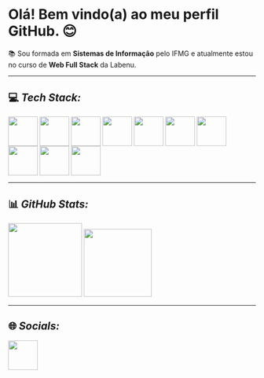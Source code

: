 # Olá! Bem vindo(a) ao meu perfil GitHub. 😊

📚 Sou formada em <b>Sistemas de Informação</b> pelo IFMG e atualmente estou no curso de <b>Web Full Stack</b> da Labenu.

---

## 💻 ***Tech Stack:***

<div>
<img src="https://cdn.jsdelivr.net/gh/devicons/devicon/icons/css3/css3-original-wordmark.svg" align="center" heigth="50" width="60"/>
<img src="https://cdn.jsdelivr.net/gh/devicons/devicon/icons/html5/html5-original-wordmark.svg" align="center" heigth="50" width="60"/>
<img src="https://cdn.jsdelivr.net/gh/devicons/devicon/icons/javascript/javascript-original.svg" align="center" heigth="50" width="60"/>
<img src="https://cdn.jsdelivr.net/gh/devicons/devicon/icons/react/react-original-wordmark.svg" align="center" heigth="50" width="60"/>
<img src="https://cdn.jsdelivr.net/gh/devicons/devicon/icons/php/php-plain.svg" align="center" heigth="50" width="60"/>
<img src="https://cdn.jsdelivr.net/gh/devicons/devicon/icons/mysql/mysql-original-wordmark.svg" align="center" heigth="50" width="60" />
<img src="https://cdn.jsdelivr.net/gh/devicons/devicon/icons/java/java-original-wordmark.svg" align="center" heigth="50" width="60"/>
<img src="https://cdn.jsdelivr.net/gh/devicons/devicon/icons/python/python-original-wordmark.svg" align="center" heigth="50" width="60"/>
<img src="https://cdn.jsdelivr.net/gh/devicons/devicon/icons/windows8/windows8-original.svg"align="center" heigth="50" width="60" />
<img src="https://cdn.jsdelivr.net/gh/devicons/devicon/icons/linux/linux-original.svg" align="center" heigth="50" width="60"/>
</div>

---

## 📊 ***GitHub Stats:***

<div>
<img height="150em" src="https://github-readme-stats.vercel.app/api?username=ludmilaasouza&theme=radical&show_icons=true">

<img height="138em" src="https://github-readme-stats.vercel.app/api/top-langs/?username=ludmilaasouza&theme=radical&hide_border=false&include_all_commits=false&count_private=false&layout=compact">
</div>

---

##  🌐 *Socials:*

<a href = "https://www.linkedin.com/in/ludmilaasouza/">
<img src="https://cdn.jsdelivr.net/gh/devicons/devicon/icons/linkedin/linkedin-original.svg" align="center" heigth="50" width="60"/>
</a> 